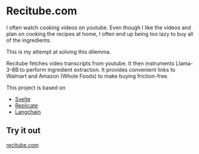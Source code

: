 # Recitube.com
I often watch cooking videos on youtube.
Even though I like the videos and plan on cooking the recipes at home, I often end up being too lazy to buy all of the ingredients.

This is my attempt at solving this dilemma.

Recitube fetches video transcripts from youtube.
It then instruments Llama-3-8B to perform ingredient extraction.
It provides convenient links to Walmart and Amazon (Whole Foods) to make buying friction-free.

This project is based on
- [Svelte](https://svelte.dev/)
- [Replicate](https://replicate.com/)
- [Langchain](https://www.langchain.com/)

## Try it out
[recitube.com](https://recitube.com)
